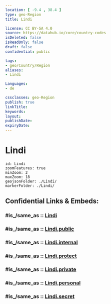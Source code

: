 ```yaml
---
location: [ -9.4 , 38.4 ] 
type: geo-Region
title: Lindi

license: CC BY-SA 4.0
source: https://datahub.io/core/country-codes
isDeleted: false
isReadOnly: false
draft: false
confidential: public

tags:
- geo/Country/Region
aliases:
- Lindi

Languages:
- de

cssclasses: geo-Region
publish: true
linkTitle: 
keywords: 
layout: 
publishDate: 
expiryDate: 
---
```


# Lindi

```leaflet
id: Lindi
zoomFeatures: true 
minZoom: 2 
maxZoom: 18
geojsonFolder: ./Lindi/
markerFolder: ./Lindi/
```


## Confidential Links & Embeds: 

### #is_/same_as :: [Lindi](/_Standards/Earth/Continent/Africa/Africa~East/Tanzania/regions~Tanzania/Lindi.md) 

### #is_/same_as :: [Lindi.public](/_public/Earth/Continent/Africa/Africa~East/Tanzania/regions~Tanzania/Lindi.public.md) 

### #is_/same_as :: [Lindi.internal](/_internal/Earth/Continent/Africa/Africa~East/Tanzania/regions~Tanzania/Lindi.internal.md) 

### #is_/same_as :: [Lindi.protect](/_protect/Earth/Continent/Africa/Africa~East/Tanzania/regions~Tanzania/Lindi.protect.md) 

### #is_/same_as :: [Lindi.private](/_private/Earth/Continent/Africa/Africa~East/Tanzania/regions~Tanzania/Lindi.private.md) 

### #is_/same_as :: [Lindi.personal](/_personal/Earth/Continent/Africa/Africa~East/Tanzania/regions~Tanzania/Lindi.personal.md) 

### #is_/same_as :: [Lindi.secret](/_secret/Earth/Continent/Africa/Africa~East/Tanzania/regions~Tanzania/Lindi.secret.md)

